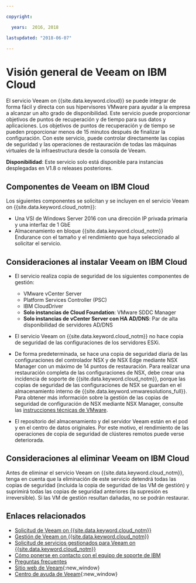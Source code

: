 ```yaml
---

copyright:

  years:  2016, 2018

lastupdated: "2018-06-07"

---
```


# Visión general de Veeam on IBM Cloud

El servicio Veeam on {{site.data.keyword.cloud}} se puede integrar de forma fácil y directa con sus hipervisores VMware para ayudar a la empresa a alcanzar un alto grado de disponibilidad. Este servicio puede proporcionar objetivos de puntos de recuperación y de tiempo para sus datos y aplicaciones. Los objetivos de puntos de recuperación y de tiempo se pueden proporcionar menos de 15 minutos después de finalizar la configuración. Con este servicio, puede controlar directamente las copias de seguridad y las operaciones de restauración de todas las máquinas virtuales de la infraestructura desde la consola de Veeam.

**Disponibilidad**: Este servicio solo está disponible para instancias desplegadas en V1.8 o releases posteriores.

## Componentes de Veeam on IBM Cloud

Los siguientes componentes se solicitan y se incluyen en el servicio Veeam on {{site.data.keyword.cloud_notm}}:
* Una VSI de Windows Server 2016 con una dirección IP privada primaria y una interfaz de 1 GbE
* Almacenamiento en bloque {{site.data.keyword.cloud_notm}} Endurance con el tamaño y el rendimiento que haya seleccionado al solicitar el servicio.

## Consideraciones al instalar Veeam on IBM Cloud

* El servicio realiza copia de seguridad de los siguientes componentes de gestión:
  - VMware vCenter Server
  - Platform Services Controller (PSC)
  - IBM CloudDriver
  - **Solo instancias de Cloud Foundation**: VMware SDDC Manager
  - **Solo instancias de vCenter Server con HA AD/DNS**: Par de alta disponibilidad de servidores AD/DNS

* El servicio Veeam on {{site.data.keyword.cloud_notm}} no hace copia de seguridad de las configuraciones de los servidores ESXi.

* De forma predeterminada, se hace una copia de seguridad diaria de las configuraciones del controlador NSX y de NSX Edge mediante NSX Manager con un máximo de 14 puntos de restauración. Para realizar una restauración completa de las configuraciones de NSX, debe crear una incidencia de soporte de {{site.data.keyword.cloud_notm}}, porque las copias de seguridad de las configuraciones de NSX se guardan en el almacenamiento interno de {{site.data.keyword.vmwaresolutions_full}}. Para obtener más información sobre la gestión de las copias de seguridad de configuración de NSX mediante NSX Manager, consulte las [instrucciones técnicas de VMware](https://pubs.vmware.com/NSX-6/index.jsp#com.vmware.nsx.admin.doc/GUID-72EFCAB1-0B10-4007-A44C-09D38CD960D3.html).
* El repositorio del almacenamiento y del servidor Veeam están en el pod y en el centro de datos originales. Por este motivo, el rendimiento de las operaciones de copia de seguridad de clústeres remotos puede verse deteriorada.

## Consideraciones al eliminar Veeam on IBM Cloud

Antes de eliminar el servicio Veeam on {{site.data.keyword.cloud_notm}}, tenga en cuenta que la eliminación de este servicio detendrá todas las copias de seguridad (incluida la copia de seguridad de las VM de gestión) y suprimirá todas las copias de seguridad anteriores (la supresión es irreversible). Si las VM de gestión resultan dañadas, no se podrán restaurar.

## Enlaces relacionados

* [Solicitud de Veeam on {{site.data.keyword.cloud_notm}}](veeam_ordering.html)
* [Gestión de Veeam on {{site.data.keyword.cloud_notm}}](managingveeam.html)
* [Solicitud de servicios gestionados para Veeam on {{site.data.keyword.cloud_notm}}](managing_veeam_services.html)
* [Cómo ponerse en contacto con el equipo de soporte de IBM](../vmonic/trbl_support.html)
* [Preguntas frecuentes](../vmonic/faq.html)
* [Sitio web de Veeam](https://www.veeam.com/){:new_window}
* [Centro de ayuda de Veeam](https://www.veeam.com/documentation-guides-datasheets.html){:new_window}
